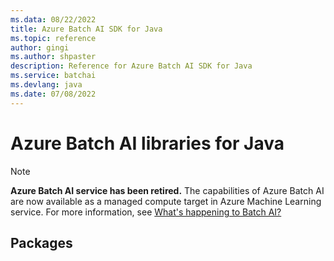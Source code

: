 ```yaml
---
ms.data: 08/22/2022
title: Azure Batch AI SDK for Java
ms.topic: reference
author: gingi
ms.author: shpaster
description: Reference for Azure Batch AI SDK for Java
ms.service: batchai
ms.devlang: java
ms.date: 07/08/2022
---
```

# Azure Batch AI libraries for Java

>[!Note]
>**Azure Batch AI service has been retired.** The capabilities of Azure Batch AI are now available as a managed compute target in Azure Machine Learning service. For more information, see [What's happening to Batch AI?](https://aka.ms/batchai-retirement)

## Packages